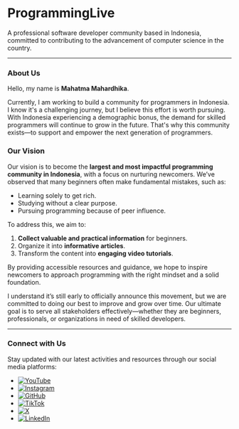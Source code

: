 # **ProgrammingLive**
A professional software developer community based in Indonesia, committed to contributing to the advancement of computer science in the country.

---

### **About Us**

Hello, my name is **Mahatma Mahardhika**.

Currently, I am working to build a community for programmers in Indonesia. I know it's a challenging journey, but I believe this effort is worth pursuing. With Indonesia experiencing a demographic bonus, the demand for skilled programmers will continue to grow in the future. That's why this community exists—to support and empower the next generation of programmers.

### **Our Vision**

Our vision is to become the **largest and most impactful programming community in Indonesia**, with a focus on nurturing newcomers. We’ve observed that many beginners often make fundamental mistakes, such as:
- Learning solely to get rich.
- Studying without a clear purpose.
- Pursuing programming because of peer influence.

To address this, we aim to:
1. **Collect valuable and practical information** for beginners.
2. Organize it into **informative articles**.
3. Transform the content into **engaging video tutorials**.

By providing accessible resources and guidance, we hope to inspire newcomers to approach programming with the right mindset and a solid foundation.

I understand it’s still early to officially announce this movement, but we are committed to doing our best to improve and grow over time. Our ultimate goal is to serve all stakeholders effectively—whether they are beginners, professionals, or organizations in need of skilled developers.

---

### **Connect with Us**

Stay updated with our latest activities and resources through our social media platforms:

- [![YouTube](https://img.shields.io/badge/YouTube-red?style=for-the-badge&logo=youtube&logoColor=white)](https://www.youtube.com/@programinglive)
- [![Instagram](https://img.shields.io/badge/Instagram-E4405F?style=for-the-badge&logo=instagram&logoColor=white)](https://www.instagram.com/programinglive)
- [![GitHub](https://img.shields.io/badge/GitHub-181717?style=for-the-badge&logo=github&logoColor=white)](https://github.com/programinglive)
- [![TikTok](https://img.shields.io/badge/TikTok-black?style=for-the-badge&logo=tiktok&logoColor=white)](https://www.tiktok.com/@mahatma.mahardhika)
- [![X](https://img.shields.io/badge/X-000000?style=for-the-badge&logo=x&logoColor=white)](https://x.com/moszesaeschylus)
- [![LinkedIn](https://img.shields.io/badge/LinkedIn-0077B5?style=for-the-badge&logo=linkedin&logoColor=white)](https://www.linkedin.com/in/mahatmamahardhika)

